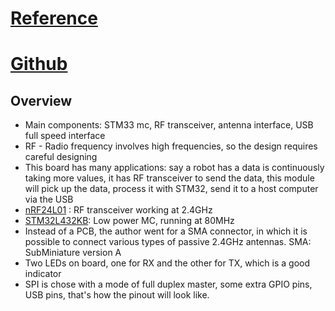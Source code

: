 # [Reference](https://www.youtube.com/watch?v=14_jh3nLSsU&list=PLXSyc11qLa1b9VA7nw8-DiLRXVhZ2iUN2&index=5)
# [Github](https://github.com/pms67/STRF-Kicad/tree/master)
## Overview
- Main components: STM33 mc, RF transceiver, antenna interface, USB full speed interface
- RF - Radio frequency involves high frequencies, so the design requires careful designing
- This board has many applications: say a robot has a data is continuously taking more values, it has RF transceiver to send the data, this module will pick up the data, process it with STM32, send it to a host computer via the USB
- [nRF24L01](https://www.sparkfun.com/datasheets/Components/SMD/nRF24L01Pluss_Preliminary_Product_Specification_v1_0.pdf) : RF transceiver working at 2.4GHz
- [STM32L432KB](https://www.st.com/resource/en/datasheet/stm32l432kc.pdf): Low power MC, running at 80MHz
- Instead of a PCB, the author went for a SMA connector, in which it is possible to connect various types of passive 2.4GHz antennas. SMA: SubMiniature version A
- Two LEDs on board, one for RX and the other for TX, which is a good indicator
- SPI is chose with a mode of full duplex master, some extra GPIO pins, USB pins, that's how the pinout will look like. 
